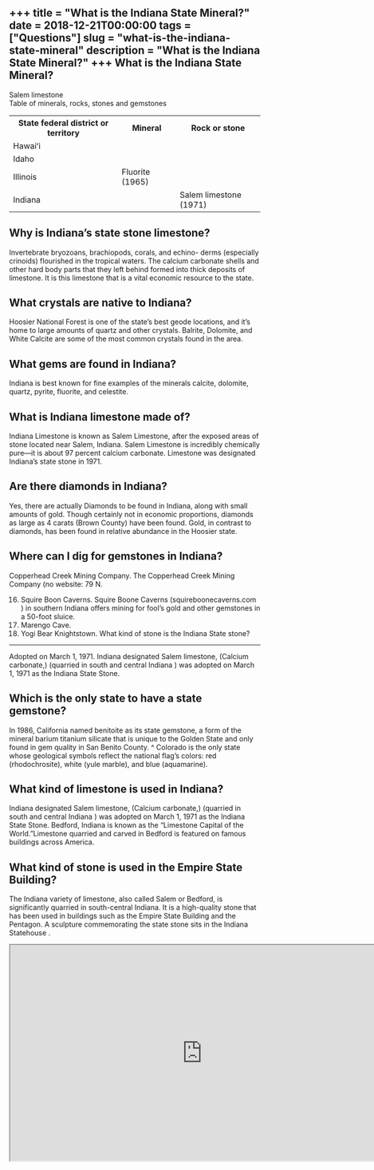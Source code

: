 +++
title = "What is the Indiana State Mineral?"
date = 2018-12-21T00:00:00
tags = ["Questions"]
slug = "what-is-the-indiana-state-mineral"
description = "What is the Indiana State Mineral?"
+++
What is the Indiana State Mineral?
----------------------------------

Salem limestone  
Table of minerals, rocks, stones and gemstones

<table><tr><th>State federal district or territory</th><th>Mineral</th><th>Rock or stone</th></tr><tr><td>Hawaiʻi</td><td></td><td></td></tr><tr><td>Idaho</td><td></td><td></td></tr><tr><td>Illinois</td><td>Fluorite (1965)</td><td></td></tr><tr><td>Indiana</td><td></td><td>Salem limestone (1971)</td></tr></table>

Why is Indiana’s state stone limestone?
---------------------------------------

Invertebrate bryozoans, brachiopods, corals, and echino- derms (especially crinoids) flourished in the tropical waters. The calcium carbonate shells and other hard body parts that they left behind formed into thick deposits of limestone. It is this limestone that is a vital economic resource to the state.

What crystals are native to Indiana?
------------------------------------

Hoosier National Forest is one of the state’s best geode locations, and it’s home to large amounts of quartz and other crystals. Balrite, Dolomite, and White Calcite are some of the most common crystals found in the area.

What gems are found in Indiana?
-------------------------------

Indiana is best known for fine examples of the minerals calcite, dolomite, quartz, pyrite, fluorite, and celestite.

What is Indiana limestone made of?
----------------------------------

Indiana Limestone is known as Salem Limestone, after the exposed areas of stone located near Salem, Indiana. Salem Limestone is incredibly chemically pure—it is about 97 percent calcium carbonate. Limestone was designated Indiana’s state stone in 1971.

Are there diamonds in Indiana?
------------------------------

Yes, there are actually Diamonds to be found in Indiana, along with small amounts of gold. Though certainly not in economic proportions, diamonds as large as 4 carats (Brown County) have been found. Gold, in contrast to diamonds, has been found in relative abundance in the Hoosier state.

Where can I dig for gemstones in Indiana?
-----------------------------------------

Copperhead Creek Mining Company. The Copperhead Creek Mining Company (no website: 79 N.

16. Squire Boon Caverns. Squire Boone Caverns (squireboonecaverns.com ) in southern Indiana offers mining for fool’s gold and other gemstones in a 50-foot sluice.
17. Marengo Cave.
18. Yogi Bear Knightstown.
What kind of stone is the Indiana State stone?
----------------------------------------------

Adopted on March 1, 1971. Indiana designated Salem limestone, (Calcium carbonate,) (quarried in south and central Indiana ) was adopted on March 1, 1971 as the Indiana State Stone.

Which is the only state to have a state gemstone?
-------------------------------------------------

In 1986, California named benitoite as its state gemstone, a form of the mineral barium titanium silicate that is unique to the Golden State and only found in gem quality in San Benito County. ^ Colorado is the only state whose geological symbols reflect the national flag’s colors: red (rhodochrosite), white (yule marble), and blue (aquamarine).

What kind of limestone is used in Indiana?
------------------------------------------

Indiana designated Salem limestone, (Calcium carbonate,) (quarried in south and central Indiana ) was adopted on March 1, 1971 as the Indiana State Stone. Bedford, Indiana is known as the “Limestone Capital of the World.”Limestone quarried and carved in Bedford is featured on famous buildings across America.

What kind of stone is used in the Empire State Building?
--------------------------------------------------------

The Indiana variety of limestone, also called Salem or Bedford, is significantly quarried in south-central Indiana. It is a high-quality stone that has been used in buildings such as the Empire State Building and the Pentagon. A sculpture commemorating the state stone sits in the Indiana Statehouse .

<iframe allow="accelerometer; autoplay; clipboard-write; encrypted-media; gyroscope; picture-in-picture" allowfullscreen="" class="__youtube_prefs__  epyt-is-override  no-lazyload" data-no-lazy="1" data-origheight="433" data-origwidth="770" data-skipgform_ajax_framebjll="" height="433" id="_ytid_80897" loading="lazy" src="https://www.youtube.com/embed/7MvXv66b5h4?enablejsapi=1&autoplay=0&cc_load_policy=0&cc_lang_pref=&iv_load_policy=1&loop=0&modestbranding=0&rel=1&fs=1&playsinline=0&autohide=2&theme=dark&color=red&controls=1&" title="YouTube player" width="770"></iframe>